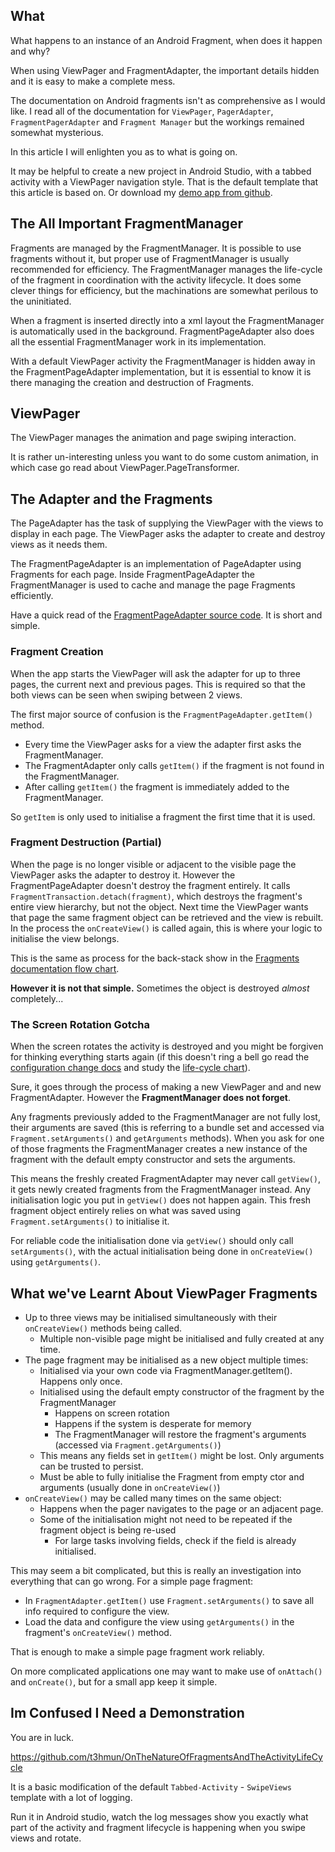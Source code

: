 ## What

What happens to an instance of an Android Fragment, when does it happen and why?

When using ViewPager and FragmentAdapter, the important details hidden and it is easy to make a complete mess.

The documentation on Android fragments isn't as comprehensive as I would like.
I read all of the documentation for 
`ViewPager`, 
`PagerAdapter`, 
`FragmentPagerAdapter` 
and 
`Fragment Manager`
but the workings remained somewhat mysterious.


In this article I will enlighten you as to what is going on.


It may be helpful to create a new project in Android Studio, with a tabbed activity with a ViewPager navigation style.
That is the default template that this article is based on. Or download my [demo app from github](https://github.com/t3hmun/OnTheNatureOfFragmentsAndTheActivityLifeCycle).

## The All Important FragmentManager

Fragments are managed by the FragmentManager.
It is possible to use fragments without it, but proper use of FragmentManager is usually recommended for efficiency.
The FragmentManager manages the life-cycle of the fragment in coordination with the activity lifecycle.
It does some clever things for efficiency, but the machinations are somewhat perilous to the uninitiated.

When a fragment is inserted directly into a xml layout the FragmentManager is automatically used in the background.
FragmentPageAdapter also does all the essential FragmentManager work in its implementation.

With a default ViewPager activity the FragmentManager is hidden away in the FragmentPageAdapter implementation, 
but it is essential to know it is there managing the creation and destruction of Fragments.


## ViewPager

The ViewPager manages the animation and page swiping interaction.

It is rather un-interesting unless you want to do some custom animation, 
in which case go read about ViewPager.PageTransformer.


## The Adapter and the Fragments

The PageAdapter has the task of supplying the ViewPager with the views to display in each page.
The ViewPager asks the adapter to create and destroy views as it needs them.

The FragmentPageAdapter is an implementation of PageAdapter using Fragments for each page.
Inside FragmentPageAdapter the FragmentManager is used to cache and manage the page Fragments efficiently.

Have a quick read of the [FragmentPageAdapter source code](https://android.googlesource.com/platform/frameworks/support/+/nougat-release/v13/java/android/support/v13/app/FragmentPagerAdapter.java).
It is short and simple.


### Fragment Creation

When the app starts the ViewPager will ask the adapter for up to three pages, the current next and previous pages.
This is required so that the both views can be seen when swiping between 2 views.

The first major source of confusion is the `FragmentPageAdapter.getItem()` method.

* Every time the ViewPager asks for a view the adapter first asks the FragmentManager.
* The FragmentAdapter only calls `getItem()` if the fragment is not found in the FragmentManager.
* After calling `getItem()` the fragment is immediately added to the FragmentManager.

So `getItem` is only used to initialise a fragment the first time that it is used.


### Fragment Destruction (Partial)

When the page is no longer visible or adjacent to the visible page the ViewPager asks the adapter to destroy it.
However the FragmentPageAdapter doesn't destroy the fragment entirely.
It calls `FragmentTransaction.detach(fragment)`, which destroys the fragment's entire view hierarchy, but not the object.
Next time the ViewPager wants that page the same fragment object can be retrieved and the view is rebuilt.
In the process the `onCreateView()` is called again, this is where your logic to initialise the view belongs.

This is the same as process for the back-stack show in the [Fragments documentation flow chart](https://developer.android.com/guide/components/fragments.html#Creating).

**However it is not that simple.** Sometimes the object is destroyed _almost_ completely...


### The Screen Rotation Gotcha

When the screen rotates the activity is destroyed and you might be forgiven for thinking everything starts again 
(if this doesn't ring a bell go read the [configuration change docs](https://developer.android.com/guide/topics/resources/runtime-changes.html) and study the [life-cycle chart](https://developer.android.com/reference/android/app/Activity.html#ActivityLifecycle)).

Sure, it goes through the process of making a new ViewPager and and new FragmentAdapter.
However the **FragmentManager does not forget**.

Any fragments previously added to the FragmentManager are not fully lost, their arguments are saved 
(this is referring to a bundle set and accessed via `Fragment.setArguments()` and `getArguments` methods).
When you ask for one of those fragments the FragmentManager creates a new instance of the fragment with the default empty constructor and sets the arguments.

This means the freshly created FragmentAdapter may never call `getView()`, it gets newly created fragments from the FragmentManager instead.
Any initialisation logic you put in `getView()` does not happen again.
This fresh fragment object entirely relies on what was saved using `Fragment.setArguments()` to initialise it.

For reliable code the initialisation done via `getView()` should only call `setArguments()`, 
with the actual initialisation being done in `onCreateView()` using `getArguments()`.



## What we've Learnt About ViewPager Fragments

* Up to three views may be initialised simultaneously with their `onCreateView()` methods being called.
    * Multiple non-visible page might be initialised and fully created at any time.
* The page fragment may be initialised as a new object multiple times:
    * Initialised via your own code via FragmentManager.getItem(). Happens only once.
    * Initialised using the default empty constructor of the fragment by the FragmentManager
        * Happens on screen rotation
        * Happens if the system is desperate for memory
        * The FragmentManager will restore the fragment's arguments (accessed via `Fragment.getArguments()`)
    * This means any fields set in `getItem()` might be lost. Only arguments can be trusted to persist.
    * Must be able to fully initialise the Fragment from empty ctor and arguments (usually done in `onCreateView()`)
* `onCreateView()` may be called many times on the same object:
    * Happens when the pager navigates to the page or an adjacent page.
    * Some of the initialisation might not need to be repeated if the fragment object is being re-used
        * For large tasks involving fields, check if the field is already initialised.
        
This may seem a bit complicated, but this is really an investigation into everything that can go wrong.
For a simple page fragment:

* In `FragmentAdapter.getItem()` use `Fragment.setArguments()` to save all info required to configure the view.
* Load the data and configure the view using `getArguments()` in the fragment's `onCreateView()` method.

That is enough to make a simple page fragment work reliably.

On more complicated applications one may want to make use of `onAttach()` and `onCreate()`, but for a small app keep it simple.


## Im Confused I Need a Demonstration

You are in luck.

https://github.com/t3hmun/OnTheNatureOfFragmentsAndTheActivityLifeCycle

It is a basic modification of the default `Tabbed-Activity` - `SwipeViews` template with a lot of logging.

Run it in Android studio, watch the log messages show you exactly what part of the activity and fragment lifecycle is happening when you swipe views and rotate.
